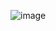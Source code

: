 ![image](https://github.com/Turtle-Forge/.github/assets/161951897/f180725d-36fe-4371-8c22-b99f753e0a9a)


